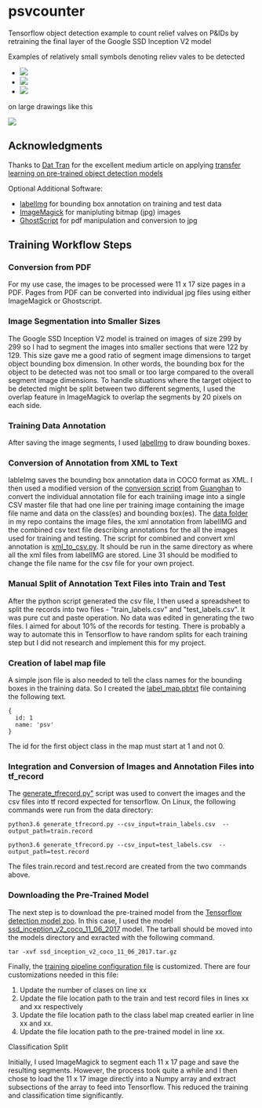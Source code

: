 # psvcounter
Tensorflow object detection example to count relief valves on P&IDs by retraining the final layer of the Google SSD Inception V2 model

Examples of relatively small symbols denoting reliev vales  to be detected <br>
<ul>
<li><img src="https://github.com/siddiqaa/psvcounter/blob/master/presentation_materials/Images/page_10%40_1214.jpg"></li>
<li><img src="https://github.com/siddiqaa/psvcounter/blob/master/presentation_materials/Images/page_19@_157.jpg"></li>
<li><img src="https://github.com/siddiqaa/psvcounter/blob/master/presentation_materials/Images/page_7@_216.jpg"></li>
</ul>

on large drawings like this

<img src="http://ptgmedia.pearsoncmg.com/images/chap1_9780132618120/elementLinks/01fig07_alt.jpg"><br>

<h2>Acknowledgments</h2>

Thanks to <a href="https://github.com/datitran">Dat Tran</a> for the excellent medium article on applying <a href="https://medium.com/towards-data-science/how-to-train-your-own-object-detector-with-tensorflows-object-detector-api-bec72ecfe1d9">transfer learning on pre-trained object detection models</a>

Optional Additional Software:
<ul>

<li> <a href = "https://github.com/tzutalin/labelImg">labelImg</a> for bounding box annotation on training and test data</li>
<li> <a href = "http://www.imagemagick.org/script/index.php">ImageMagick</a> for manipluting bitmap (jpg) images</li>
<li> <a href = "https://www.ghostscript.com/">GhostScript</a> for pdf manipulation and conversion to jpg</li>

</ul>

<h2>Training Workflow Steps</h2>

<h3>Conversion from PDF</h3>

For my use case, the images to be processed were 11 x 17 size pages in a PDF. Pages from PDF can be converted into individual jpg files using either ImageMagick or Ghostscript.

<h3>Image Segmentation into Smaller Sizes</h3>

The Google SSD Inception V2 model is trained on images of size 299 by 299 so I had to segment the images into smaller sections that were 122 by 129. This size gave me a good ratio of segment image dimensions to target object bounding box dimension. In other words, the bounding box for the object to be detected was not too small or too large compared to the overall segment image dimensions. To handle situations where the target object to be detected might be split between two different segments, I used the overlap feature in ImageMagick to overlap the segments by 20 pixels on each side.

<h3>Training Data Annotation</h3>

After saving the image segments, I used <a href="https://github.com/tzutalin/labelImg">labelImg</a> to draw bounding boxes.

<h3>Conversion of Annotation from XML to Text</h3>

lableImg saves the bounding box annotation data in COCO format as XML. I then used a modified version of the <a href="https://github.com/Guanghan/darknet/blob/master/scripts/voc_label.py">conversion script</a> from <a href="https://github.com/Guanghan">Guanghan</a> to convert the individual annotation file for each trainiing image into a single CSV master file that had one line per training image containing the image file name and data on the class(es) and bounding box(es). The <a href="https://github.com/siddiqaa/psvcounter/tree/master/data">data folder</a> in my repo contains the image files, the xml annotation from labelIMG and the combined csv text file describing annotations for the all the images used for training and testing. The script for combined and convert xml annotation is <a href="https://github.com/siddiqaa/psvcounter/blob/master/data/xml_to_csv.py">xml_to_csv.py</a>. It should be run in the same directory as where all the xml files from labelIMG are stored. Line 31 should be modified to change the file name for the csv file for your own project.

<h3>Manual Split of Annotation Text Files into Train and Test</h3>

After the python script generated the csv file, I then used a spreadsheet to split the records into two files - "train_labels.csv" and "test_labels.csv". It was pure cut and paste operation. No data was edited in generating the two files. I aimed for about 10% of the records for testing. There is probably a way to automate this in Tensorflow to have random splits for each training step but I did not research and implement this for my project.

<h3>Creation of label map file</h3>

A simple json file is also needed to tell the class names for the bounding boxes in the training data. So I created the <a href="https://github.com/siddiqaa/psvcounter/blob/master/data/label_map.pbtxt">label_map.pbtxt</a> file containing the following text.<br>
```
{
  id: 1
  name: 'psv'
}
```
The id for the first object class in the map must start at 1 and not 0.

<h3>Integration and Conversion of Images and Annotation Files into tf_record</h3>

The <a href="https://github.com/siddiqaa/psvcounter/blob/master/data/generate_tfrecord.py">generate_tfrecord.py"</a> script was used to convert the images and the csv files into tf record expected for tensorflow. On Linux, the following commands were run from the data directory: <br>
```
python3.6 generate_tfrecord.py --csv_input=train_labels.csv  --output_path=train.record

python3.6 generate_tfrecord.py --csv_input=test_labels.csv  --output_path=test.record
```

The files train.record and test.record are created from the two commands above.

<h3>Downloading the Pre-Trained Model</h3>

The next step is to download the pre-trained model from the <a href="https://github.com/tensorflow/models/blob/master/research/object_detection/g3doc/detection_model_zoo.md">Tensorflow detection model zoo</a>. In this case, I used the model <a href="http://download.tensorflow.org/models/object_detection/ssd_inception_v2_coco_11_06_2017.tar.gz">ssd_inception_v2_coco_11_06_2017</a> model. The tarball should be moved into the models directory and exracted with the following command.<br>
```
tar -xvf ssd_inception_v2_coco_11_06_2017.tar.gz
```

Finally, the <a href="https://github.com/siddiqaa/psvcounter/blob/master/models/ssd_inception_v2_coco.config">training pipeline configuration file</a> is customized. There are four customizations needed in this file:
<ol>
<li>Update the number of clases on line xx</li>
<li>Update the file location path to the train and test record files in lines xx and xx respectively</li>
<li>Update the file location path to the class label map created earlier in line xx and xx.</li>
<li>Update the file location path to the pre-trained model in line xx.</li>
</ol>


Classification Split

Initially, I used ImageMagick to segment each 11 x 17 page and save the resulting segments. However, the process took quite a while and I then chose to load the 11 x 17 image directly into a Numpy array and extract subsections of the array to feed into Tensorflow. This reduced the training and classification time significantly.
